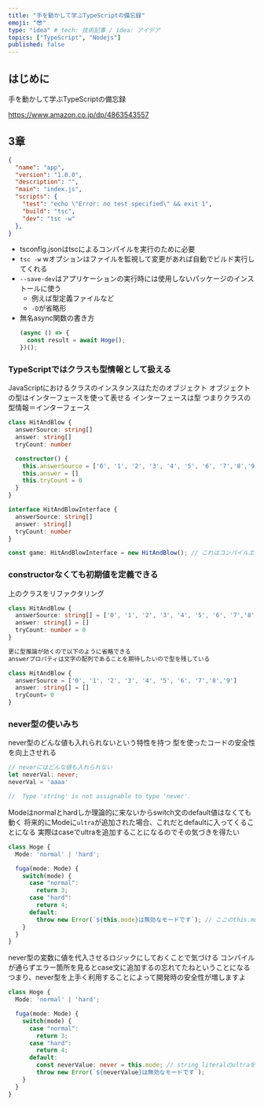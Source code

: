 ```yaml
---
title: "手を動かして学ぶTypeScriptの備忘録"
emoji: "😎"
type: "idea" # tech: 技術記事 / idea: アイデア
topics: ["TypeScript", "Nodejs"]
published: false
---
```


## はじめに

手を動かして学ぶTypeScriptの備忘録

https://www.amazon.co.jp/dp/4863543557

## 3章

```ts:package.json
{
  "name": "app",
  "version": "1.0.0",
  "description": "",
  "main": "index.js",
  "scripts": {
    "test": "echo \"Error: no test specified\" && exit 1",
    "build": "tsc",
    "dev": "tsc -w"
  },
}
```

- tsconfig.jsonはtscによるコンパイルを実行のために必要
- `tsc -w` wオプションはファイルを監視して変更があれば自動でビルド実行してくれる
- `--save-dev`はアプリケーションの実行時には使用しないパッケージのインストールに使う
  - 例えば型定義ファイルなど
  - `-D`が省略形
- 無名async関数の書き方
  ```ts
  (async () => {
    const result = await Hoge();
  })();
  ```

### TypeScriptではクラスも型情報として扱える

JavaScriptにおけるクラスのインスタンスはただのオブジェクト
オブジェクトの型はインターフェースを使って表せる
インターフェースは型
つまりクラスの型情報＝インターフェース

```ts
class HitAndBlow {
  answerSource: string[]
  answer: string[]
  tryCount: number

  constructor() {
    this.answerSource = ['0', '1', '2', '3', '4', '5', '6', '7','8','9']
    this.answer = []
    this.tryCount = 0
  }
}

interface HitAndBlowInterface {
  answerSource: string[]
  answer: string[]
  tryCount: number
}

const game: HitAndBlowInterface = new HitAndBlow(); // これはコンパイルエラーにならない
```

### constructorなくても初期値を定義できる

上のクラスをリファクタリング

```ts
class HitAndBlow {
  answerSource: string[] = ['0', '1', '2', '3', '4', '5', '6', '7','8','9']
  answer: string[] = []
  tryCount: number = 0
}

更に型推論が効くので以下のように省略できる
answerプロパティは文字の配列であることを期待したいので型を残している

class HitAndBlow {
  answerSource = ['0', '1', '2', '3', '4', '5', '6', '7','8','9']
  answer: string[] = []
  tryCount= 0
}
```

### never型の使いみち

never型のどんな値も入れられないという特性を持つ
型を使ったコードの安全性を向上させれる

```ts
// neverにはどんな値も入れられない
let neverVal: never;
neverVal = 'aaaa'

//  Type 'string' is not assignable to type 'never'.
```

Modeはnormalとhardしか理論的に来ないからswitch文のdefault値はなくても動く
将来的にModeに`ultra`が追加された場合、これだとdefaultに入ってくることになる
実際はcaseでultraを追加することになるのでその気づきを得たい
```ts
class Hoge {
  Mode: 'normal' | 'hard';

  fuga(mode: Mode) {
    switch(mode) {
      case "normal":
        return 3;
      case "hard":
        return 4;
      default:
        throw new Error(`${this.mode}は無効なモードです`); // ここのthis.modeの型はstring literalの`ultra`になっているのがポイント
    }
  }
}
```

never型の変数に値を代入させるロジックにしておくことで気づける
コンパイルが通らずエラー箇所を見るとcase文に追加するの忘れてたねということになる
つまり、never型を上手く利用することによって開発時の安全性が増しますよ

```ts
class Hoge {
  Mode: 'normal' | 'hard';

  fuga(mode: Mode) {
    switch(mode) {
      case "normal":
        return 3;
      case "hard":
        return 4;
      default:
        const neverValue: never = this.mode; // string literalのultraをnever型に代入しようとする。never型はどんな値も入れることができない
        throw new Error(`${neverValue}は無効なモードです`);
    }
  }
}
